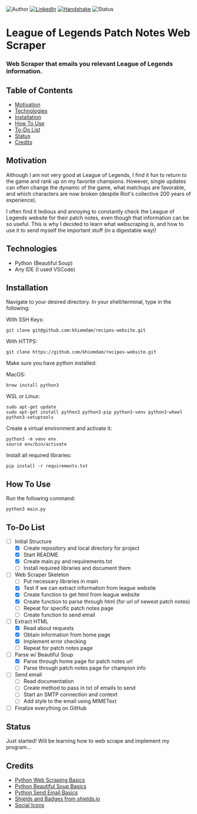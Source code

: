 <!-- Shields from shields.io -->
![Author][author-shield]
[![LinkedIn][linkedin-shield]][linkedin-url] [![Handshake][handshake-shield]][handshake-url] ![Status][status-shield]

# League of Legends Patch Notes Web Scraper

### Web Scraper that emails you relevant League of Legends information.

## Table of Contents
* [Motivation](#motivation)
* [Technologies](#technologies)
* [Installation](#installation)
* [How To Use](#how-to-use)
* [To-Do List](#to-do-list)
* [Status](#status)
* [Credits](#credits)

## Motivation

Although I am not very good at League of Legends, I find it fun to return to the game and rank up on my favorite champions. However, single updates can often change the dynamic of the game, what matchups are favorable, and which characters are now broken (despite Riot's collective 200 years of experience).

I often find it tedious and annoying to constantly check the League of Legends website for their patch notes, even though that information can be so useful. This is why I decided to learn what webscraping is, and how to use it to send myself the important stuff (in a digestable way)!

## Technologies
* Python (Beautiful Soup)
* Any IDE (I used VSCode)

## Installation
Navigate to your desired directory. In your shell/terminal, type in the following:

With SSH Keys:
```
git clone git@github.com:khiemdam/recipes-website.git
```
With HTTPS:
```
git clone https://github.com/khiemdam/recipes-website.git
```

Make sure you have python installed:

MacOS:
```
brew install python3
```
WSL or Linux:
```
sudo apt-get update
sudo apt-get install python3 python3-pip python3-venv python3-wheel python3-setuptools
```

Create a virtual environment and activate it:
```
python3 -m venv env
source env/bin/activate
```

Install all required libraries:
```
pip install -r requirements.txt
```

## How To Use
Run the following command:
```
python3 main.py
```

## To-Do List
- [ ] Initial Structure
    - [X] Create repository and local directory for project
    - [X] Start README
    - [X] Create main.py and requirements.txt
    - [ ] Install required libraries and document them
- [ ] Web Scraper Skeleton
    - [ ] Put necessary libraries in main
    - [X] Test if we can extract information from league website
    - [X] Create function to get html from league website
    - [X] Create function to parse through html (for url of newest patch notes)
    - [ ] Repeat for specific patch notes page
    - [ ] Create function to send email
- [ ] Extract HTML
    - [X] Read about requests
    - [X] Obtain information from home page
    - [X] Implement error checking
    - [ ] Repeat for patch notes page
- [ ] Parse w/ Beautiful Soup
    - [X] Parse through home page for patch notes url
    - [ ] Parse through patch notes page for champion info
- [ ] Send email
    - [ ] Read documentation
    - [ ] Create method to pass in txt of emails to send
    - [ ] Start an SMTP connection and context
    - [ ] Add style to the email using MIMEText
- [ ] Finalize everything on GitHub

## Status
Just started! Will be learning how to web scrape and implement my program...

## Credits
* [Python Web Scraping Basics](https://realpython.com/python-web-scraping-practical-introduction/#get-to-know-regular-expressions)
* [Python Beautiful Soup Basics](https://realpython.com/beautiful-soup-web-scraper-python/)
* [Python Send Email Basics](https://realpython.com/python-send-email/)
* [Shields and Badges from shields.io](shields.io)
* [Social Icons](https://fontawesome.com/)

<!-- Links & Images -->
[author-shield]: https://img.shields.io/badge/Author-Khiem_Dam-555?style=for-the-badge&color=999
[linkedin-shield]: https://img.shields.io/badge/LinkedIn-555?style=for-the-badge&logo=linkedIn
[linkedin-url]: https://www.linkedin.com/in/khiemd/
[handshake-shield]: https://img.shields.io/badge/Handshake-555?style=for-the-badge&logo=handshake&logoColor=white
[handshake-url]: https://app.joinhandshake.com/stu/users/31441591
[status-shield]: https://img.shields.io/badge/status-WIP-555?style=for-the-badge&color=FFA500
<!-- https://img.shields.io/badge/status-completed-555?style=for-the-badge&labelColor=555&color=03c04a -->
